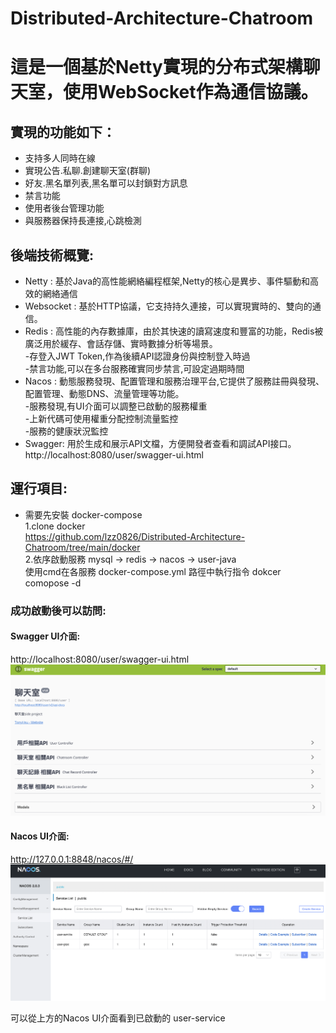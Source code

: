 # Distributed-Architecture-Chatroom

# 這是一個基於Netty實現的分布式架構聊天室，使用WebSocket作為通信協議。

## 實現的功能如下：
- 支持多人同時在線<br />
- 實現公告.私聊.創建聊天室(群聊)<br />
- 好友.黑名單列表,黑名單可以封鎖對方訊息<br />
- 禁言功能<br />
- 使用者後台管理功能<br />
- 與服務器保持長連接,心跳檢測<br />

## 後端技術概覽:

-  Netty : 基於Java的高性能網絡編程框架,Netty的核心是異步、事件驅動和高效的網絡通信<br />
-  Websocket : 基於HTTP協議，它支持持久連接，可以實現實時的、雙向的通信。<br />
-  Redis : 高性能的內存數據庫，由於其快速的讀寫速度和豐富的功能，Redis被廣泛用於緩存、會話存儲、實時數據分析等場景。<br />
-存登入JWT Token,作為後續API認證身份與控制登入時過<br />
-禁言功能,可以在多台服務確實同步禁言,可設定過期時間<br />
-  Nacos : 動態服務發現、配置管理和服務治理平台,它提供了服務註冊與發現、配置管理、動態DNS、流量管理等功能。<br />
-服務發現,有UI介面可以調整已啟動的服務權重<br />
-上新代碼可使用權重分配控制流量監控<br />
-服務的健康狀況監控<br />
-  Swagger: 用於生成和展示API文檔，方便開發者查看和調試API接口。<br />
http://localhost:8080/user/swagger-ui.html

## 運行項目:
* 需要先安裝 docker-compose<br />
1.clone docker<br />
  https://github.com/lzz0826/Distributed-Architecture-Chatroom/tree/main/docker <br />
2.依序啟動服務 mysql -> redis -> nacos -> user-java <br />
使用cmd在各服務 docker-compose.yml 路徑中執行指令 dokcer comopose -d <br />

### 成功啟動後可以訪問:

#### Swagger UI介面:
http://localhost:8080/user/swagger-ui.html <br />
![image](https://raw.githubusercontent.com/lzz0826/Distributed-Architecture-Chatroom/main/images/%E6%88%AA%E5%9C%96%202023-07-17%20%E4%B8%8B%E5%8D%883.07.13.png)

#### Nacos UI介面:
http://127.0.0.1:8848/nacos/#/ <br />
![image](https://raw.githubusercontent.com/lzz0826/Distributed-Architecture-Chatroom/main/images/%E6%88%AA%E5%9C%96%202023-07-17%20%E4%B8%8B%E5%8D%883.07.05.png)

可以從上方的Nacos UI介面看到已啟動的 user-service


 









